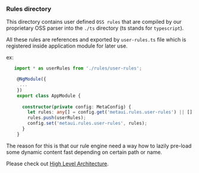 ### Rules directory

This directory contains user defined `OSS rules` that are compiled by our proprietary OSS parser
into the `./ts` directory (ts stands for `typescript`).

All these rules are references and exported by `user-rules.ts` file which is 
registered inside application module for later use. 

ex:

```ts
   import * as userRules from './rules/user-rules';

    @NgModule({
     ...
    })
    export class AppModule {
    
      constructor(private config: MetaConfig) {
        let rules: any[] = config.get('metaui.rules.user-rules') || [];
        rules.push(userRules);
        config.set('metaui.rules.user-rules', rules);
      }
    }
```


The reason for this is that our rule engine need a way how to lazily pre-load some dynamic 
content fast depending on certain path or name. 

Please check out [High Level Architecture][1].


[1]: https://github.com/ngx-meta/rules/blob/master/docs/metaui-architecture.md
